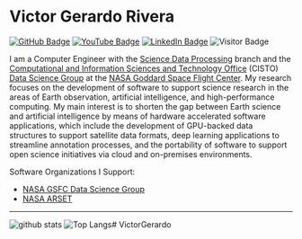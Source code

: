 # Victor Gerardo Rivera

[![GitHub Badge](https://img.shields.io/github/followers/VicGerardoPR?style=social)]((https://github.com/VicGerardoPR))
[![YouTube Badge](https://img.shields.io/badge/My-YouTube-red)](https://www.youtube.com/channel/UCTeEhApKelJQ7Gn2rhAqKXA)
[![LinkedIn Badge](https://img.shields.io/badge/My-LinkedIn-blue)]((https://www.linkedin.com/in/victorgerardo/))
![Visitor Badge](https://komarev.com/ghpvc/?username=jordancaraballo)

I am a Computer Engineer with the [Science Data Processing](https://sed.gsfc.nasa.gov/etd/587) branch and the [Computational and Information Sciences and Technology Office](https://science.gsfc.nasa.gov/cisto/) (CISTO) [Data Science Group](https://science.gsfc.nasa.gov/cisto/istr) at the [NASA Goddard Space Flight Center](https://www.nasa.gov/goddard). My research focuses on the development of software to support science research in the areas of Earth observation, artificial intelligence, and high-performance computing. My main interest is to shorten the gap between Earth science and artificial intelligence by means of hardware accelerated software applications, which include the development of GPU-backed data structures to support satellite data formats, deep learning applications to streamline annotation processes, and the portability of software to support open science initiatives via cloud and on-premises environments.

Software Organizations I Support:

* [NASA GSFC Data Science Group](https://github.com/nasa-nccs-hpda)
* [NASA ARSET](https://github.com/NASAARSET/ARSET_ML_Fundamentals)

---

![github stats](https://github-readme-stats-sigma-five.vercel.app/api?username=jordancaraballo&show_icons=true)
![Top Langs](https://github-readme-stats-sigma-five.vercel.app/api/top-langs/?username=jordancaraballo&langs_count=3&hide=javascript,go,html,css,tex)# VictorGerardo
